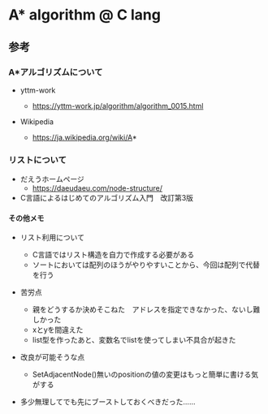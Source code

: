 # A* algorithm @ C lang

## 参考

### A*アルゴリズムについて
- yttm-work
    - https://yttm-work.jp/algorithm/algorithm_0015.html

- Wikipedia
    - https://ja.wikipedia.org/wiki/A*

### リストについて
- だえうホームページ
    - https://daeudaeu.com/node-structure/
- C言語によるはじめてのアルゴリズム入門　改訂第3版


#### その他メモ

- リスト利用について
    - C言語ではリスト構造を自力で作成する必要がある
    - ソートにおいては配列のほうがやりやすいことから、今回は配列で代替を行う

- 苦労点
    - 親をどうするか決めそこねた　アドレスを指定できなかった、ないし難しかった
    - xとyを間違えた
    - list型を作ったあと、変数名でlistを使ってしまい不具合が起きた

- 改良が可能そうな点
    - SetAdjacentNode()無いのpositionの値の変更はもっと簡単に書ける気がする

- 多少無理してでも先にブーストしておくべきだった……